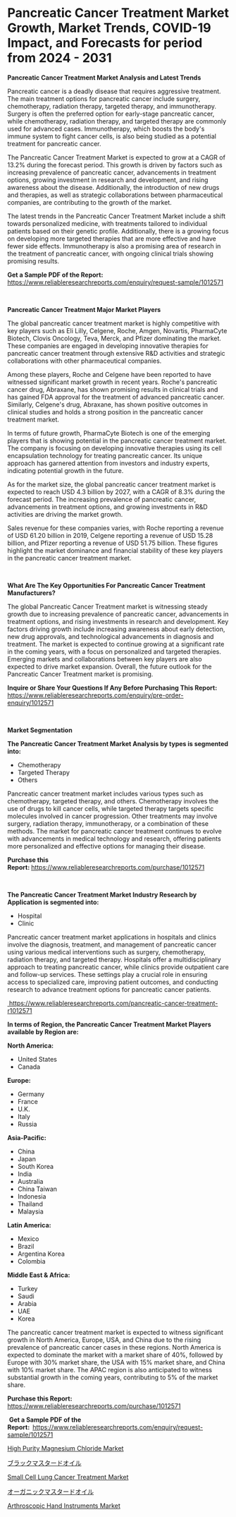 <p><h1>Pancreatic Cancer Treatment Market Growth, Market Trends, COVID-19 Impact, and Forecasts for period from 2024 - 2031</h1></p><p><strong>Pancreatic Cancer Treatment Market Analysis and Latest Trends</strong></p>
<p><p>Pancreatic cancer is a deadly disease that requires aggressive treatment. The main treatment options for pancreatic cancer include surgery, chemotherapy, radiation therapy, targeted therapy, and immunotherapy. Surgery is often the preferred option for early-stage pancreatic cancer, while chemotherapy, radiation therapy, and targeted therapy are commonly used for advanced cases. Immunotherapy, which boosts the body's immune system to fight cancer cells, is also being studied as a potential treatment for pancreatic cancer.</p><p>The Pancreatic Cancer Treatment Market is expected to grow at a CAGR of 13.2% during the forecast period. This growth is driven by factors such as increasing prevalence of pancreatic cancer, advancements in treatment options, growing investment in research and development, and rising awareness about the disease. Additionally, the introduction of new drugs and therapies, as well as strategic collaborations between pharmaceutical companies, are contributing to the growth of the market.</p><p>The latest trends in the Pancreatic Cancer Treatment Market include a shift towards personalized medicine, with treatments tailored to individual patients based on their genetic profile. Additionally, there is a growing focus on developing more targeted therapies that are more effective and have fewer side effects. Immunotherapy is also a promising area of research in the treatment of pancreatic cancer, with ongoing clinical trials showing promising results.</p></p>
<p><strong>Get a Sample PDF of the Report:&nbsp;</strong> <a href="https://www.reliableresearchreports.com/enquiry/request-sample/1012571">https://www.reliableresearchreports.com/enquiry/request-sample/1012571</a></p>
<p>&nbsp;</p>
<p><strong>Pancreatic Cancer Treatment Major Market Players</strong></p>
<p><p>The global pancreatic cancer treatment market is highly competitive with key players such as Eli Lilly, Celgene, Roche, Amgen, Novartis, PharmaCyte Biotech, Clovis Oncology, Teva, Merck, and Pfizer dominating the market. These companies are engaged in developing innovative therapies for pancreatic cancer treatment through extensive R&D activities and strategic collaborations with other pharmaceutical companies.</p><p>Among these players, Roche and Celgene have been reported to have witnessed significant market growth in recent years. Roche's pancreatic cancer drug, Abraxane, has shown promising results in clinical trials and has gained FDA approval for the treatment of advanced pancreatic cancer. Similarly, Celgene's drug, Abraxane, has shown positive outcomes in clinical studies and holds a strong position in the pancreatic cancer treatment market.</p><p>In terms of future growth, PharmaCyte Biotech is one of the emerging players that is showing potential in the pancreatic cancer treatment market. The company is focusing on developing innovative therapies using its cell encapsulation technology for treating pancreatic cancer. Its unique approach has garnered attention from investors and industry experts, indicating potential growth in the future.</p><p>As for the market size, the global pancreatic cancer treatment market is expected to reach USD 4.3 billion by 2027, with a CAGR of 8.3% during the forecast period. The increasing prevalence of pancreatic cancer, advancements in treatment options, and growing investments in R&D activities are driving the market growth.</p><p>Sales revenue for these companies varies, with Roche reporting a revenue of USD 61.20 billion in 2019, Celgene reporting a revenue of USD 15.28 billion, and Pfizer reporting a revenue of USD 51.75 billion. These figures highlight the market dominance and financial stability of these key players in the pancreatic cancer treatment market.</p></p>
<p>&nbsp;</p>
<p><strong>What Are The Key Opportunities For Pancreatic Cancer Treatment Manufacturers?</strong></p>
<p><p>The global Pancreatic Cancer Treatment market is witnessing steady growth due to increasing prevalence of pancreatic cancer, advancements in treatment options, and rising investments in research and development. Key factors driving growth include increasing awareness about early detection, new drug approvals, and technological advancements in diagnosis and treatment. The market is expected to continue growing at a significant rate in the coming years, with a focus on personalized and targeted therapies. Emerging markets and collaborations between key players are also expected to drive market expansion. Overall, the future outlook for the Pancreatic Cancer Treatment market is promising.</p></p>
<p><strong>Inquire or Share Your Questions If Any Before Purchasing This Report:</strong> <a href="https://www.reliableresearchreports.com/enquiry/pre-order-enquiry/1012571">https://www.reliableresearchreports.com/enquiry/pre-order-enquiry/1012571</a></p>
<p>&nbsp;</p>
<p><strong>Market Segmentation</strong></p>
<p><strong>The Pancreatic Cancer Treatment Market Analysis by types is segmented into:</strong></p>
<p><ul><li>Chemotherapy</li><li>Targeted Therapy</li><li>Others</li></ul></p>
<p><p>Pancreatic cancer treatment market includes various types such as chemotherapy, targeted therapy, and others. Chemotherapy involves the use of drugs to kill cancer cells, while targeted therapy targets specific molecules involved in cancer progression. Other treatments may involve surgery, radiation therapy, immunotherapy, or a combination of these methods. The market for pancreatic cancer treatment continues to evolve with advancements in medical technology and research, offering patients more personalized and effective options for managing their disease.</p></p>
<p><strong>Purchase this Report:&nbsp;</strong><a href="https://www.reliableresearchreports.com/purchase/1012571">https://www.reliableresearchreports.com/purchase/1012571</a></p>
<p>&nbsp;</p>
<p><strong>The Pancreatic Cancer Treatment Market Industry Research by Application is segmented into:</strong></p>
<p><ul><li>Hospital</li><li>Clinic</li></ul></p>
<p><p>Pancreatic cancer treatment market applications in hospitals and clinics involve the diagnosis, treatment, and management of pancreatic cancer using various medical interventions such as surgery, chemotherapy, radiation therapy, and targeted therapy. Hospitals offer a multidisciplinary approach to treating pancreatic cancer, while clinics provide outpatient care and follow-up services. These settings play a crucial role in ensuring access to specialized care, improving patient outcomes, and conducting research to advance treatment options for pancreatic cancer patients.</p></p>
<p><a href="https://www.reliableresearchreports.com/pancreatic-cancer-treatment-r1012571">&nbsp;https://www.reliableresearchreports.com/pancreatic-cancer-treatment-r1012571</a></p>
<p><strong>In terms of Region, the Pancreatic Cancer Treatment Market Players available by Region are:</strong></p>
<p>
    <p> <strong> North America: </strong>
        <ul>
            <li>United States</li>
            <li>Canada</li>
        </ul>
        </p> 
    <p> <strong> Europe: </strong>
        <ul>
            <li>Germany</li>
            <li>France</li>
            <li>U.K.</li>
            <li>Italy</li>
            <li>Russia</li>
        </ul>
        </p> 
    <p> <strong> Asia-Pacific: </strong>
        <ul>
            <li>China</li>
            <li>Japan</li>
            <li>South Korea</li>
            <li>India</li>
            <li>Australia</li>
            <li>China Taiwan</li>
            <li>Indonesia</li>
            <li>Thailand</li>
            <li>Malaysia</li>
        </ul>
        </p> 
    <p> <strong> Latin America: </strong>
        <ul>
            <li>Mexico</li>
            <li>Brazil</li>
            <li>Argentina Korea</li>
            <li>Colombia</li>
        </ul>
        </p> 
    <p> <strong> Middle East & Africa: </strong>
        <ul>
            <li>Turkey</li>
            <li>Saudi</li>
            <li>Arabia</li>
            <li>UAE</li>
            <li>Korea</li>
        </ul>
    </p>
    </p>
<p><p>The pancreatic cancer treatment market is expected to witness significant growth in North America, Europe, USA, and China due to the rising prevalence of pancreatic cancer cases in these regions. North America is expected to dominate the market with a market share of 40%, followed by Europe with 30% market share, the USA with 15% market share, and China with 10% market share. The APAC region is also anticipated to witness substantial growth in the coming years, contributing to 5% of the market share.</p></p>
<p><strong>Purchase this Report: </strong><a href="https://www.reliableresearchreports.com/purchase/1012571">https://www.reliableresearchreports.com/purchase/1012571</a></p>
<p>&nbsp;<strong>Get a Sample PDF of the Report:&nbsp;&nbsp;</strong><a href="https://www.reliableresearchreports.com/enquiry/request-sample/1012571">https://www.reliableresearchreports.com/enquiry/request-sample/1012571</a></p>
<p><strong></strong></p>
<p><p><a href="https://issuu.com/reportprime-2/docs/high-purity-magnesium-chloride-market-size-2030.pp">High Purity Magnesium Chloride Market</a></p><p><a href="https://github.com/one-cool-chick/Market-Research-Report-List-1/blob/main/317240352793.md">ブラックマスタードオイル</a></p><p><a href="https://github.com/dimitrishawkinswaynenp91rgz/Market-Research-Report-List-2/blob/main/small-cell-lung-cancer-treatment-market.md">Small Cell Lung Cancer Treatment Market</a></p><p><a href="https://github.com/luffiazaza/Market-Research-Report-List-1/blob/main/286807152792.md">オーガニックマスタードオイル</a></p><p><a href="https://github.com/changoleonlaverguenzanoexiste/Market-Research-Report-List-3/blob/main/arthroscopic-hand-instruments-market.md">Arthroscopic Hand Instruments Market</a></p></p>